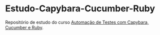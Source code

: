 # Estudo-Capybara-Cucumber-Ruby
Repositório de estudo do curso [Automação de Testes com Capybara, Cucumber e Ruby](https://www.udemy.com/automacao-de-testes-com-capybara-cucumber-e-ruby).
